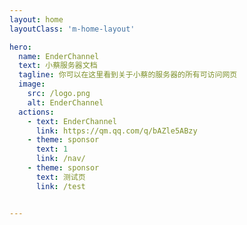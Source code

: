 ```yaml
---
layout: home
layoutClass: 'm-home-layout'

hero:
  name: EnderChannel
  text: 小蔡服务器文档
  tagline: 你可以在这里看到关于小蔡的服务器的所有可访问网页
  image:
    src: /logo.png
    alt: EnderChannel
  actions:
    - text: EnderChannel
      link: https://qm.qq.com/q/bAZle5ABzy
    - theme: sponsor
      text: 1
      link: /nav/
    - theme: sponsor
      text: 测试页
      link: /test


---
```

<ServerList />

<style>
/*爱的魔力转圈圈*/
.m-home-layout .image-src:hover {
  transform: translate(-50%, -50%) rotate(666turn);
  transition: transform 59s 1s cubic-bezier(0.3, 0, 0.8, 1);
}

.m-home-layout .details small {
  opacity: 0.8;
}

.m-home-layout .bottom-small {
  display: block;
  margin-top: 2em;
  text-align: right;
}
</style>
<confetti />
